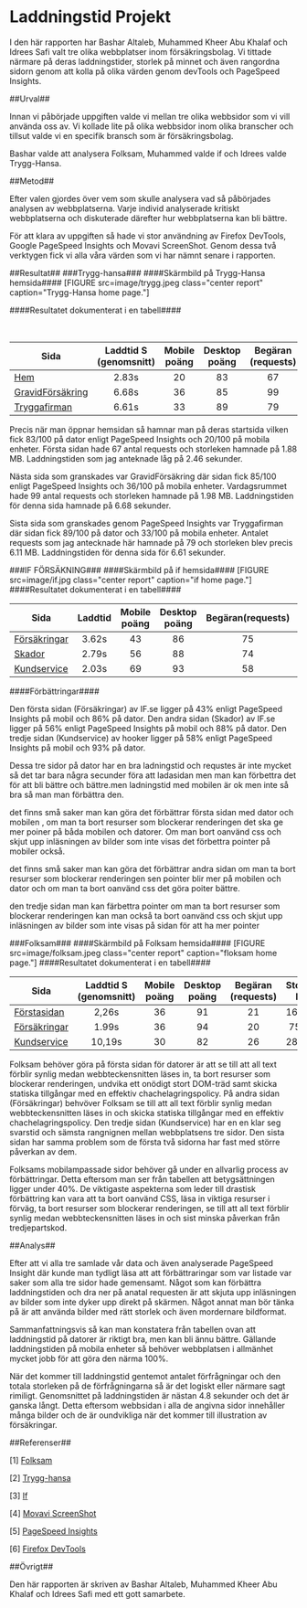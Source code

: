 Laddningstid Projekt
=========================

I den här rapporten har Bashar Altaleb, Muhammed Kheer Abu Khalaf och Idrees Safi valt tre olika webbplatser inom försäkringsbolag. Vi tittade närmare på deras laddningstider, storlek på minnet och även rangordna sidorn genom att kolla på olika värden genom devTools och PageSpeed Insights.

##Urval##

Innan vi påbörjade uppgiften valde vi mellan tre olika webbsidor som vi vill använda oss av. Vi kollade lite på olika webbsidor inom olika branscher och tillsut valde vi en specifik bransch som är försäkringsbolag.

Bashar valde att analysera Folksam, Muhammed valde if och Idrees valde Trygg-Hansa.

##Metod##

Efter valen gjordes över vem som skulle analysera vad så påbörjades analysen av webbplatserna. Varje individ analyserade kritiskt webbplatserna och diskuterade därefter hur webbplatserna kan bli bättre.

För att klara av uppgiften så hade vi stor användning av Firefox DevTools, Google PageSpeed Insights och Movavi ScreenShot. Genom dessa två verktygen fick vi alla våra värden som vi har nämnt senare i rapporten.

##Resultat##
###Trygg-hansa###
####Skärmbild på Trygg-Hansa hemsida####
[FIGURE src=image/trygg.jpeg class="center report"  caption="Trygg-Hansa home page."]

####Resultatet dokumenterat i en tabell####

<br>
<table>
<thead>
<tr>
  <th>Sida</th>
  <th align="center">Laddtid S (genomsnitt)</th>
  <th align="center">Mobile poäng</th>
  <th align="center">Desktop poäng</th>
  <th align="center">Begäran (requests)</th>
  <th align="center">Storlek MB</th>

</tr>
</thead>
<tbody>
<tr>
  <td><a href="https://www.trygghansa.se/">Hem</a></td>
  <td align="center">2.83s</td>
  <td align="center">20</td>
  <td align="center">83</td>
  <td align="center">67</td>
  <td align="center">1.88</td>
</tr>
<tr>
  <td><a href="https://www.trygghansa.se/forsakringar/gravidforsakring">GravidFörsäkring</a></td>
  <td align="center">6.68s</td>
  <td align="center">36</td>
  <td align="center">85</td>
  <td align="center">99</td>
  <td align="center">1.98</td>
</tr>
<tr>
  <td><a href="https://www.trygghansa.se/tryggafirman">Tryggafirman</a></td>
  <td align="center">6.61s</td>
  <td align="center">33</td>
  <td align="center">89</td>
  <td align="center">79</td>
  <td align="center">1.80</td>
</tr>
</tbody>
</table>

Precis när man öppnar hemsidan så hamnar man på deras startsida vilken fick 83/100 på dator enligt
PageSpeed Insights och 20/100 på mobila enheter. Första sidan hade 67 antal requests och storleken hamnade på 1.88 MB. Laddningstiden som jag anteknade låg på 2.46 sekunder.

Nästa sida som granskades var GravidFörsäkring där sidan fick 85/100 enligt PageSpeed Insights och 36/100
på mobila enheter. Vardagsrummet hade 99 antal requests och storleken hamnade på 1.98 MB. Laddningstiden för denna sida hamnade på 6.68 sekunder.

Sista sida som granskades genom PageSpeed Insights var Tryggafirman där sidan fick 89/100 på dator och
33/100 på mobila enheter. Antalet requests som jag antecknade här hamnade på 79 och storleken blev
precis 6.11 MB. Laddningstiden för denna sida för 6.61 sekunder.


###IF FÖRSÄKNING###
####Skärmbild på if hemsida####
[FIGURE src=image/if.jpg class="center report"  caption="if home page."]
####Resultatet dokumenterat i en tabell####

<table>
<thead>
<tr>
    <th>Sida</th>
    <th align="center">Laddtid</th>
    <th align="center">Mobile poäng</th>
    <th align="center">Desktop poäng</th>
    <th align="center">Begäran(requests)</th>
    <th align="center">Storlek kB</th>
</tr>
</thead>
<tbody>
<tr>
    <td><a href="https://www.if.se/privat/forsakringar">Försäkringar</a></td>
    <td align="center">3.62s</td>
    <td align="center">43</td>
    <td align="center">86</td>
    <td align="center">75</td>
    <td align="center">2,45MB</td>
</tr>
<tr>
    <td><a href="https://www.if.se/privat/vid-skada">Skador</a></td>
    <td align="center">2.79s</td>
    <td align="center">56</td>
    <td align="center">88</td>
    <td align="center">74</td>
    <td align="center">2,43MB</td>
</tr>
<tr>
    <td><a href="https://www.if.se/privat/kundservice">Kundservice</a></td>
    <td align="center">2.03s</td>
    <td align="center">69</td>
    <td align="center">93</td>
    <td align="center">58</td>
    <td align="center">2,20MB</td>
</tr>
</tbody>
</table>


####Förbättringar####

Den första sidan (Försäkringar)  av IF.se ligger på 43% enligt PageSpeed Insights på mobil och 86% på dator.
Den andra sidan (Skador) av IF.se ligger på 56% enligt PageSpeed Insights på mobil och 88% på dator.
Den tredje sidan (Kundservice) av hooker ligger på 58% enligt PageSpeed Insights på mobil och 93% på dator.

Dessa tre sidor på dator har en bra ladningstid och requstes är inte mycket så det tar bara några secunder föra att ladasidan men man kan förbettra det för att bli bättre och bättre.men ladningstid med mobilen är ok men inte så bra så man man förbättra den.

det finns små saker man kan göra det förbättrar första sidan med dator och mobilen , om man ta bort resurser som blockerar renderingen det ska ge mer poiner på båda mobilen och datorer. Om man bort oanvänd css och skjut upp inläsningen av bilder som inte visas det förbettra pointer på mobiler också.    

det finns små saker man kan göra det förbättrar andra sidan om man ta bort resurser som blockerar renderingen sen pointer blir mer på mobilen och dator och om man ta bort oanvänd css det göra poiter bättre.

den tredje sidan man kan färbettra pointer om man ta bort resurser som blockerar renderingen kan man också ta bort oanvänd css och  skjut upp inläsningen av bilder som inte visas på sidan för att ha mer pointer


###Folksam###
####Skärmbild på Folksam hemsida####
[FIGURE src=image/folksam.jpeg class="center report"  caption="floksam home page."]
####Resultatet dokumenterat i en tabell####
<br>
<table>
<thead>
<tr>
  <th>Sida</th>
  <th align="center">Laddtid S (genomsnitt)</th>
  <th align="center">Mobile poäng</th>
  <th align="center">Desktop poäng</th>
  <th align="center">Begäran (requests)</th>
  <th align="center">Storlek KB</th>

</tr>
</thead>
<tbody>
<tr>
  <td><a href="https://www.folksam.se/">Förstasidan</a></td>
  <td align="center">2,26s</td>
  <td align="center">36</td>
  <td align="center">91</td>
  <td align="center">21</td>
  <td align="center">167,86</td>
</tr>
<tr>
  <td><a href="https://www.folksam.se/forsakringar?icmp=dl_forsakringar">Försäkringar</a></td>
  <td align="center">1.99s</td>
  <td align="center">36</td>
  <td align="center">94</td>
  <td align="center">20</td>
  <td align="center">75,83</td>
</tr>
<tr>
  <td><a href="https://www.folksam.se/kundservice?icmp=dl_kundservice">Kundservice</a></td>
  <td align="center">10,19s</td>
  <td align="center">30</td>
  <td align="center">82</td>
  <td align="center">26</td>
  <td align="center">282,90</td>
</tr>
</tbody>
</table>

Folksam behöver göra på första sidan för datorer är att se till att all text förblir synlig medan webbteckensnitten  läses in, ta bort resurser som blockerar renderingen, undvika ett onödigt stort DOM-träd samt skicka statiska tillgångar med en effektiv chachelagringspolicy. På andra sidan (Försäkringar) behvöver Folksam se till att all text förblir synlig medan webbteckensnitten  läses in och skicka statiska tillgångar med en effektiv chachelagringspolicy. Den tredje sidan (Kundservice) har en en klar seg svarstid och sämsta rangnignen mellan webbplatsens tre sidor. Den sista sidan har samma problem som de första två sidorna har fast med större påverkan av dem.

Folksams mobilampassade sidor behöver gå under en allvarlig process av förbättringar. Detta eftersom man ser från tabellen att betygsättningen ligger under 40%. De viktigaste aspekterna som leder till drastisk förbättring kan vara att ta bort oanvänd CSS, läsa in viktiga resurser i förväg, ta bort resurser som blockerar renderingen, se till att all text förblir synlig medan webbteckensnitten läses in och sist minska påverkan från tredjepartskod.


##Analys##


Efter att vi alla tre samlade vår data och även analyserade PageSpeed Insight där kunde man tydligt läsa att att förbättraringar som var listade var saker som alla tre sidor hade gemensamt. Något som kan förbättra laddningstiden och dra ner på anatal requesten är att skjuta upp inläsningen av bilder som inte dyker upp direkt på skärmen. Något annat man bör tänka på är att använda bilder med rätt storlek och även mordernare bildformat.

Sammanfattningsvis så kan man konstatera från tabellen ovan att laddningstid på datorer är riktigt bra, men kan bli ännu bättre. Gällande laddningstiden på mobila enheter så behöver webbplatsen i allmänhet mycket jobb för att göra den närma 100%.

När det kommer till laddningstid gentemot antalet förfrågningar och den totala storleken på de förfrågningarna så är det logiskt eller närmare sagt rimiligt. Genomsnittet på laddningstiden är nästan 4.8 sekunder och det är ganska långt. Detta eftersom webbsidan i alla de angivna sidor innehåller många bilder och de är oundvikliga när det kommer till illustration av försäkringar.




##Referenser##

[1] [Folksam](https://www.folksam.se/)

[2] [Trygg-hansa](https://www.trygghansa.se/)

[3] [If](https://www.if.se/privat)

[4] [Movavi ScreenShot](https://img.movavi.com/online-help/screenrecorder/9/taking_screenshots.htm#)

[5] [PageSpeed Insights](https://developers.google.com/speed/pagespeed/insights/)

[6] [Firefox DevTools](http://firefox-dev.tools/)


##Övrigt##

Den här rapporten är skriven av Bashar Altaleb, Muhammed Kheer Abu Khalaf och Idrees Safi med ett gott samarbete.
